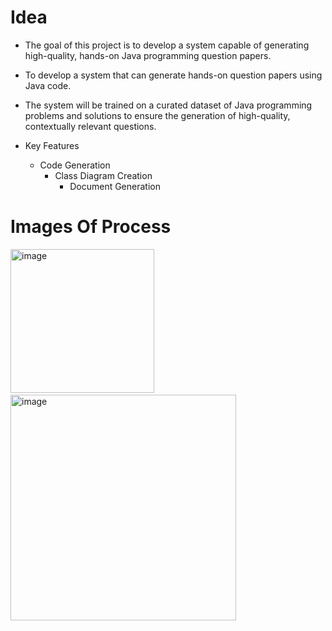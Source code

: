 # Idea

* The goal of this project is to develop a system capable of generating high-quality, hands-on Java programming question papers. 

* To develop a system that can generate hands-on question papers using Java code. 

* The system will be trained on a curated dataset of Java programming problems and solutions to ensure the generation of high-quality, contextually relevant questions.


* Key Features
  * Code Generation
    * Class Diagram Creation
      * Document Generation 



# Images Of Process

<img width="230" alt="image" src="https://github.com/AnkushVe/HONQPGen-AI-Based-question-hands-on-generation-tool-/assets/127771537/0e6bc362-35a2-4ee0-bae3-d41d54fcdc76">
&nbsp;


<img width="361" alt="image" src="https://github.com/AnkushVe/HONQPGen-AI-Based-question-hands-on-generation-tool-/assets/127771537/238d29e8-51e7-40ee-b807-b6cd43c4dfce">



